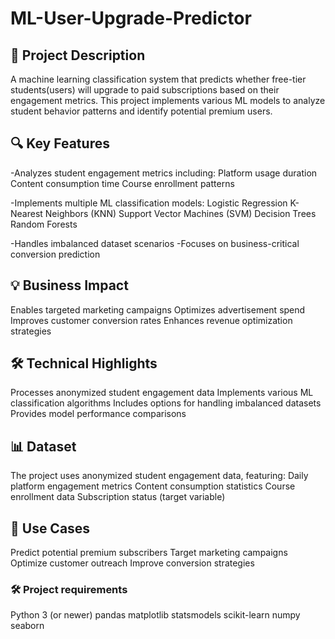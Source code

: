 # ML-User-Upgrade-Predictor

## 🎯 Project Description

A machine learning classification system that predicts whether free-tier students(users) will upgrade to paid subscriptions based on their engagement metrics. This project implements various ML models to analyze student behavior patterns and identify potential premium users.

## 🔍 Key Features

-Analyzes student engagement metrics including:
  Platform usage duration
  Content consumption time
  Course enrollment patterns

-Implements multiple ML classification models:
  Logistic Regression
  K-Nearest Neighbors (KNN)
  Support Vector Machines (SVM)
  Decision Trees
  Random Forests

-Handles imbalanced dataset scenarios
-Focuses on business-critical conversion prediction

## 💡 Business Impact

Enables targeted marketing campaigns
Optimizes advertisement spend
Improves customer conversion rates
Enhances revenue optimization strategies

## 🛠️ Technical Highlights

Processes anonymized student engagement data
Implements various ML classification algorithms
Includes options for handling imbalanced datasets
Provides model performance comparisons

## 📊 Dataset

The project uses anonymized student engagement data, featuring:
  Daily platform engagement metrics
  Content consumption statistics
  Course enrollment data
  Subscription status (target variable)

## 🎯 Use Cases

Predict potential premium subscribers
Target marketing campaigns
Optimize customer outreach
Improve conversion strategies


### 🛠️ Project requirements

  Python 3 (or newer)
  pandas
  matplotlib
  statsmodels
  scikit-learn
  numpy
  seaborn
